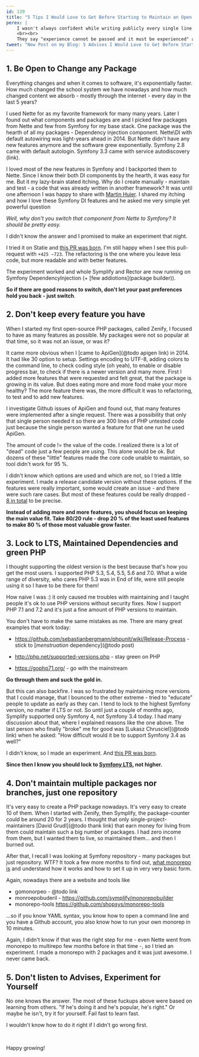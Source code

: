 ```yaml
---
id: 139
title: "5 Tips I Would Love to Get Before Starting to Maintain an Open Source"
perex: |
    I wasn't always confident while writing publicly every single line of PHP code. I had to take many blind paths and earned experiences, spend a night full of stress coding in unknown waters and make a lot of over-complicated code that backfired to me years later.s
    <br><br>
    They say "experience cannot be passed and it must be experienced" and I agree with that, but still there are some shortcuts that would speed-up my path to joyful open-source coding I have today. Here are 5 of them.  
tweet: "New Post on my Blog: 5 Advises I Would Love to Get Before Starting to Maintain #OpenSource    #php #fuckups"
---
```


## 1. Be Open to Change any Package

Everything changes and when it comes to software, it's exponentially faster. How much changed the school system we have nowadays and how much changed content we absorb - mostly through the internet - every day in the last 5 years?

I used Nette for as my favorite framework for many many years. Later I found out what components and packages are and I picked few packages from Nette and few from Symfony for my base stack. One package was the hearth of all my packages - Dependency injection component. Nette\DI with default autowiring was light-years ahead in 2014. But Nette didn't have any new features anymore and the software grew exponentially. Symfony 2.8 came with default autologin. Symfony 3.3 came with service autodiscovery (link).

I loved most of the new features in Symfony and I backported them to Nette. Since I know their both DI components by the hearth, it was easy for me. But it my lazy-brain stated itching. Why do I create manually - maintain and test - a code that was already written in another framework? It was until one afternoon I was happy to share with [Martin Hujer](https://www.martinhujer.cz/). I shared my itching and how I love these Symfony DI features and he asked me very simple yet powerful question 

*Well, why don't you switch that component from Nette to Symfony? It should be pretty easy.* 

I didn't know the answer and I promised to make an experiment that night.

I tried it on Statie and [this PR was born](https://github.com/Symplify/Symplify/pull/184). I'm still happy when I see this pull-request with `+425 −723`. The refactoring is the one where you leave less code, but more readable and with better features.

The experiment worked and whole Symplify and Rector are now running on Symfony DependencyInjection (+ [few addiotions](package builder)). 

**So if there are good reasons to switch, don't let your past preferences hold you back - just switch**.

## 2. Don't keep every feature you have

When I started my first open-source PHP packages, called Zenify, I focused to have as many features as possible. My packages were not so popular at that time, so it was not an issue, or was it?

It came more obvious when I [came to ApiGen](@todo apigen link) in 2014. It had like 30 option to setup. Settings encoding to UTF-8, adding colors to the command line, to check coding style (oh yeah), to enable or disable progress bar, to check if there is a newer version and many more. First I added more features that were requested and felt great, that the package is growing in its value. But does eating more and more food make your more healthy? The more feature there was, the more difficult it was to refactoring, to test and to add new features. 

I investigate Github issues of ApiGen and found out, that many features were implemented after a single request. There was a possibility that only that single person needed it so there are 300 lines of PHP untested code just because the single person wanted a feature for that one run he used ApiGen.

The amount of code != the value of the code. I realized there is a lot of "dead" code just a few people are using. This alone would be ok. But dozens of these "little" features made the core code unable to maintain, so tool didn't work for 95 %.

I didn't know which options are used and which are not, so I tried a little experiment. I made a release candidate version without these options. If the features were really important, some would create an issue - and there were such rare cases. But most of these features could be really dropped - [8 in total](https://github.com/ApiGen/ApiGen/releases/tag/v4.0.0) to be precise.

**Instead of adding more and more features, you should focus on keeping the main value fit. Take 80/20 rule - drop 20 % of the least used features to make 80 % of those most valuable grow faster.**

## 3. Lock to LTS, Maintained Dependencies and green PHP

I thought supporting the oldest version is the best because that's how you get the most users. I supported PHP 5.3, 5.4, 5.5, 5.6 and 7.0. What a wide range of diversity, who cares PHP 5.3 was in End of life, were still people using it so I have to be there for them!

How naive I was :) it only caused me troubles with maintaining and I taught people it's ok to use PHP versions without security fixes.
Now I support PHP 7.1 and 7.2 and it's just a fine amount of PHP versions to maintain.

You don't have to make the same mistakes as me. There are many great examples that work today:

- https://github.com/sebastianbergmann/phpunit/wiki/Release-Process - stick to [*menstruation* dependency](@todo post)

- http://php.net/supported-versions.php - stay green on PHP
- https://gophp71.org/ - go with the mainstream

**Go through them and suck the gold in.**

But this can also backfire. I was so frustrated by maintaining more versions that I could manage, that I bounced to the other extreme - tried to "educate" people to update as early as they can. I tend to lock to the highest Symfony version, no matter if LTS or not. So until just a couple of months ago, Symplify supported only Symfony 4, not Symfony 3.4 today. I had many discussion about that, where I explained reasons like the one above. The last person who finally "broke" me for good was [Lukasz Chrusciel](@todo link) when he asked: "How difficult would it be to support Symfony 3.4 as well?"

I didn't know, so I made an experiment. And [this PR was born](https://github.com/Symplify/Symplify/pull/818/files).

**Since then I know you should lock to [Symfony LTS](https://symfony.com/roadmap#maintained-symfony-branches), not higher.**


## 4. Don't maintain multiple packages nor branches, just one repository

It's very easy to create a PHP package nowadays. It's very easy to create 10 of them. When I started with Zenify, then Symplify, the package-counter could be around 20 for 2 years. I thought that only single-project-maintainers [David Grudl](@todo thank link) that earn money for living from them could maintain such a big number of packages. I had zero income from them, but I wanted them to live, so maintained them... and then I burned out.

After that, I recall I was looking at Symfony repository - many packages but just repository. WTF? It took a few more months to find out, [what monorepo is](https://gomonorepo.org/) and understand how it works and how to set it up in very very basic form.

Again, nowadays there are a website and tools like

- gomonorpeo - @todo link
- monroepobuderil - https://github.com/symplify/monorepobuilder
- monorepo-tools https://github.com/shopsys/monorepo-tools

...so if you know YAML syntax, you know how to open a command line and you have a Github account, you also know how to run your own monorep in 10 minutes.

Again, I didn't know if that was the right step for me - even Nette went from monorepo to multirepo few months before in that time -, so I tried an experiment. I made a monorepo with 2 packages and it was just awesome. I never came back.


## 5. Don't listen to Advises, Experiment for Yourself

No one knows the answer. The most of these fuckups above were based on learning from others. "If he's doing it and he's popular, he's right." Or maybe he isn't, try it for yourself. Fail fast to learn fast.

I wouldn't know how to do it right if I didn't go wrong first.

<br>

Happy growing!
